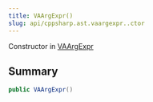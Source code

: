 ```yaml
---
title: VAArgExpr()
slug: api/cppsharp.ast.vaargexpr..ctor
---
```

Constructor in [VAArgExpr](/api/cppsharp/ast/vaargexpr)

## Summary



```csharp
public VAArgExpr()
```

